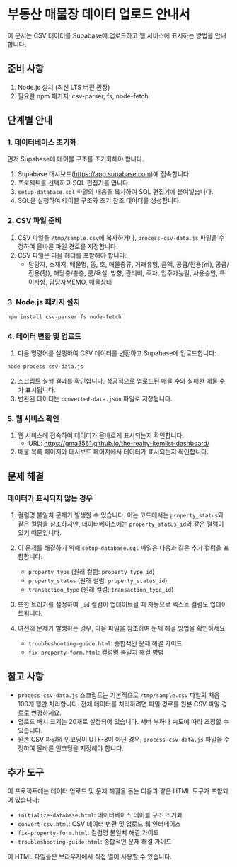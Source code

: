 # 부동산 매물장 데이터 업로드 안내서

이 문서는 CSV 데이터를 Supabase에 업로드하고 웹 서비스에 표시하는 방법을 안내합니다.

## 준비 사항

1. Node.js 설치 (최신 LTS 버전 권장)
2. 필요한 npm 패키지: csv-parser, fs, node-fetch

## 단계별 안내

### 1. 데이터베이스 초기화

먼저 Supabase에 테이블 구조를 초기화해야 합니다.

1. Supabase 대시보드(https://app.supabase.com)에 접속합니다.
2. 프로젝트를 선택하고 SQL 편집기를 엽니다.
3. `setup-database.sql` 파일의 내용을 복사하여 SQL 편집기에 붙여넣습니다.
4. SQL을 실행하여 테이블 구조와 초기 참조 데이터를 생성합니다.

### 2. CSV 파일 준비

1. CSV 파일을 `/tmp/sample.csv`에 복사하거나, `process-csv-data.js` 파일을 수정하여 올바른 파일 경로를 지정합니다.
2. CSV 파일은 다음 헤더를 포함해야 합니다:
   - 담당자, 소재지, 매물명, 동, 호, 매물종류, 거래유형, 금액, 공급/전용(㎡), 공급/전용(평), 해당층/총층, 룸/욕실, 방향, 관리비, 주차, 입주가능일, 사용승인, 특이사항, 담당자MEMO, 매물상태

### 3. Node.js 패키지 설치

```bash
npm install csv-parser fs node-fetch
```

### 4. 데이터 변환 및 업로드

1. 다음 명령어를 실행하여 CSV 데이터를 변환하고 Supabase에 업로드합니다:

```bash
node process-csv-data.js
```

2. 스크립트 실행 결과를 확인합니다. 성공적으로 업로드된 매물 수와 실패한 매물 수가 표시됩니다.
3. 변환된 데이터는 `converted-data.json` 파일로 저장됩니다.

### 5. 웹 서비스 확인

1. 웹 서비스에 접속하여 데이터가 올바르게 표시되는지 확인합니다.
   - URL: https://gma3561.github.io/the-realty-itemlist-dashboard/
2. 매물 목록 페이지와 대시보드 페이지에서 데이터가 표시되는지 확인합니다.

## 문제 해결

### 데이터가 표시되지 않는 경우

1. 컬럼명 불일치 문제가 발생할 수 있습니다. 이는 코드에서는 `property_status`와 같은 컬럼을 참조하지만, 데이터베이스에는 `property_status_id`와 같은 컬럼이 있기 때문입니다.

2. 이 문제를 해결하기 위해 `setup-database.sql` 파일은 다음과 같은 추가 컬럼을 포함합니다:
   - `property_type` (원래 컬럼: `property_type_id`)
   - `property_status` (원래 컬럼: `property_status_id`)
   - `transaction_type` (원래 컬럼: `transaction_type_id`)

3. 또한 트리거를 설정하여 `_id` 컬럼이 업데이트될 때 자동으로 텍스트 컬럼도 업데이트됩니다.

4. 여전히 문제가 발생하는 경우, 다음 파일을 참조하여 문제 해결 방법을 확인하세요:
   - `troubleshooting-guide.html`: 종합적인 문제 해결 가이드
   - `fix-property-form.html`: 컬럼명 불일치 해결 방법

## 참고 사항

- `process-csv-data.js` 스크립트는 기본적으로 `/tmp/sample.csv` 파일의 처음 100개 행만 처리합니다. 전체 데이터를 처리하려면 파일 경로를 원본 CSV 파일 경로로 변경하세요.
- 업로드 배치 크기는 20개로 설정되어 있습니다. 서버 부하나 속도에 따라 조정할 수 있습니다.
- 원본 CSV 파일의 인코딩이 UTF-8이 아닌 경우, `process-csv-data.js` 파일을 수정하여 올바른 인코딩을 지정해야 합니다.

## 추가 도구

이 프로젝트에는 데이터 업로드 및 문제 해결을 돕는 다음과 같은 HTML 도구가 포함되어 있습니다:

- `initialize-database.html`: 데이터베이스 테이블 구조 초기화
- `convert-csv.html`: CSV 데이터 변환 및 업로드 웹 인터페이스
- `fix-property-form.html`: 컬럼명 불일치 해결 가이드
- `troubleshooting-guide.html`: 종합적인 문제 해결 가이드

이 HTML 파일들은 브라우저에서 직접 열어 사용할 수 있습니다.
